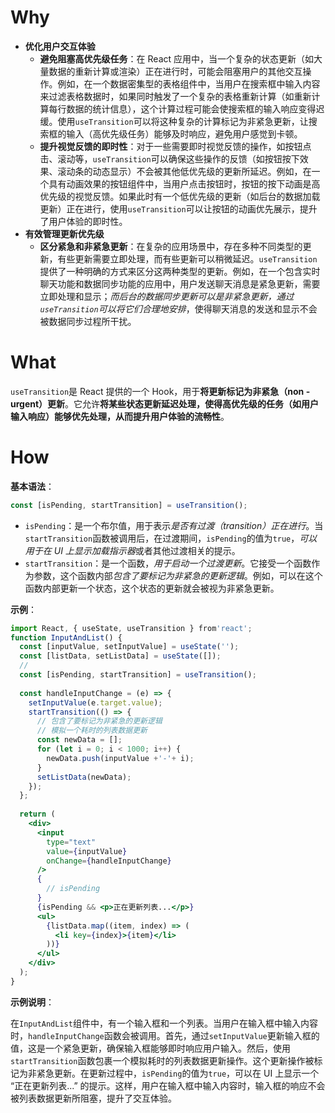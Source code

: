 # Why

- **优化用户交互体验**
    - **避免阻塞高优先级任务**：在 React 应用中，当一个复杂的状态更新（如大量数据的重新计算或渲染）正在进行时，可能会阻塞用户的其他交互操作。例如，在一个数据密集型的表格组件中，当用户在搜索框中输入内容来过滤表格数据时，如果同时触发了一个复杂的表格重新计算（如重新计算每行数据的统计信息），这个计算过程可能会使搜索框的输入响应变得迟缓。使用`useTransition`可以将这种复杂的计算标记为非紧急更新，让搜索框的输入（高优先级任务）能够及时响应，避免用户感觉到卡顿。
    - **提升视觉反馈的即时性**：对于一些需要即时视觉反馈的操作，如按钮点击、滚动等，`useTransition`可以确保这些操作的反馈（如按钮按下效果、滚动条的动态显示）不会被其他低优先级的更新所延迟。例如，在一个具有动画效果的按钮组件中，当用户点击按钮时，按钮的按下动画是高优先级的视觉反馈。如果此时有一个低优先级的更新（如后台的数据加载更新）正在进行，使用`useTransition`可以让按钮的动画优先展示，提升了用户体验的即时性。
- **有效管理更新优先级**
    - **区分紧急和非紧急更新**：在复杂的应用场景中，存在多种不同类型的更新，有些更新需要立即处理，而有些更新可以稍微延迟。`useTransition`提供了一种明确的方式来区分这两种类型的更新。例如，在一个包含实时聊天功能和数据同步功能的应用中，用户发送聊天消息是紧急更新，需要立即处理和显示；*而后台的数据同步更新可以是非紧急更新，通过`useTransition`可以将它们合理地安排*，使得聊天消息的发送和显示不会被数据同步过程所干扰。

# What

`useTransition`是 React 提供的一个 Hook，用于**将更新标记为非紧急（non - urgent）更新**。它允许**将某些状态更新延迟处理，使得高优先级的任务（如用户输入响应）能够优先处理，从而提升用户体验的流畅性**。

# How

**基本语法**：
```jsx
const [isPending, startTransition] = useTransition();
```
- `isPending`：是一个布尔值，用于表示*是否有过渡（transition）正在进行*。当`startTransition`函数被调用后，在过渡期间，`isPending`的值为`true`，*可以用于在 UI 上显示加载指示器*或者其他过渡相关的提示。
- `startTransition`：是一个函数，*用于启动一个过渡更新*。它接受一个函数作为参数，这个函数内部*包含了要标记为非紧急的更新逻辑*。例如，可以在这个函数内部更新一个状态，这个状态的更新就会被视为非紧急更新。    

**示例**：

```jsx
import React, { useState, useTransition } from'react';
function InputAndList() {
  const [inputValue, setInputValue] = useState('');
  const [listData, setListData] = useState([]);
  // 
  const [isPending, startTransition] = useTransition();
  
  const handleInputChange = (e) => {
    setInputValue(e.target.value);
    startTransition(() => {
	  // 包含了要标记为非紧急的更新逻辑
      // 模拟一个耗时的列表数据更新
      const newData = [];
      for (let i = 0; i < 1000; i++) {
        newData.push(inputValue +'-'+ i);
      }
      setListData(newData);
    });
  };
  
  return (
    <div>
      <input
        type="text"
        value={inputValue}
        onChange={handleInputChange}
      />
      {
	    // isPending
      }
      {isPending && <p>正在更新列表...</p>}
      <ul>
        {listData.map((item, index) => (
          <li key={index}>{item}</li>
        ))}
      </ul>
    </div>
  );
}
```

**示例说明**：

在`InputAndList`组件中，有一个输入框和一个列表。当用户在输入框中输入内容时，`handleInputChange`函数会被调用。首先，通过`setInputValue`更新输入框的值，这是一个紧急更新，确保输入框能够即时响应用户输入。然后，使用`startTransition`函数包裹一个模拟耗时的列表数据更新操作。这个更新操作被标记为非紧急更新。在更新过程中，`isPending`的值为`true`，可以在 UI 上显示一个 “正在更新列表...” 的提示。这样，用户在输入框中输入内容时，输入框的响应不会被列表数据更新所阻塞，提升了交互体验。